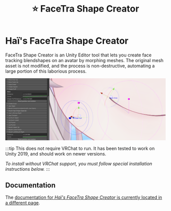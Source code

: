 ﻿---
title: ⭐ FaceTra Shape Creator
---

# Haï's FaceTra Shape Creator

FaceTra Shape Creator is an Unity Editor tool that lets you create face tracking blendshapes on an avatar by morphing meshes. The original mesh asset is not modified, and the process is non-destructive, automating a large portion of this laborious process.

![img/Unity_UVLJG0eePN.png](img/Unity_UVLJG0eePN.png)

:::tip
This does not require VRChat to run. It has been tested to work on Unity 2019, and should work on newer versions.

*To install without VRChat support, you must follow special installation instructions below.*
:::

## Documentation

The [documentation for *Haï's FaceTra Shape Creator* is currently located in a different page](https://hai-vr.notion.site/hai-vr/Ha-s-FaceTra-Shape-Creator-f1d95d4459e54fc3b2f166d9ebb5ebf3).
